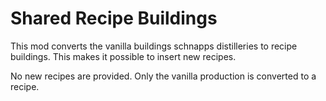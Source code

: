 # Shared Recipe Buildings

This mod converts the vanilla buildings schnapps distilleries to recipe buildings.
This makes it possible to insert new recipes.

No new recipes are provided. Only the vanilla production is converted to a recipe.
